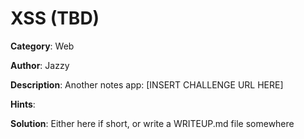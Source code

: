 # XSS (TBD)

**Category**: Web

**Author**: Jazzy

**Description**: Another notes app: [INSERT CHALLENGE URL HERE]

**Hints**:

**Solution**: Either here if short, or write a WRITEUP.md file somewhere
